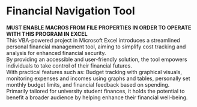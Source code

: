 # Financial Navigation Tool
**MUST ENABLE MACROS FROM FILE PROPERTIES IN ORDER TO OPERATE WITH THIS PROGRAM IN EXCEL**  
This VBA-powered project in Microsoft Excel introduces a streamlined personal financial management tool, aiming to simplify cost tracking and analysis for enhanced financial security.   
By providing an accessible and user-friendly solution, the tool empowers individuals to take control of their financial futures.   
With practical features such as: Budget tracking with graphical visuals, monitoring expenses and incomes using graphs and tables, personally set monthly budget limits, and financial feedback based on spending.   
Primarily tailored for university student finances, it holds the potential to benefit a broader audience by helping enhance their financial well-being.
